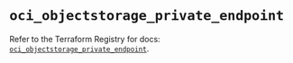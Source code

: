 # `oci_objectstorage_private_endpoint`

Refer to the Terraform Registry for docs: [`oci_objectstorage_private_endpoint`](https://registry.terraform.io/providers/oracle/oci/7.19.0/docs/resources/objectstorage_private_endpoint).
